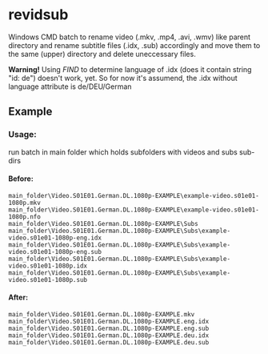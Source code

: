 # revidsub
Windows CMD batch to rename video (.mkv, .mp4, .avi, .wmv) like parent directory and rename subtitle files (.idx, .sub) accordingly and move them to the same (upper) directory and delete uneccessary files.

**Warning!**
Using *FIND* to determine language of .idx (does it contain string "id: de") doesn't work, yet. So for now it's assumend, the .idx without language attribute is de/DEU/German

## Example
### Usage:
run batch in main folder which holds subfolders with videos and subs sub-dirs
#### Before:
```
main_folder\Video.S01E01.German.DL.1080p-EXAMPLE\example-video.s01e01-1080p.mkv
main_folder\Video.S01E01.German.DL.1080p-EXAMPLE\example-video.s01e01-1080p.nfo
main_folder\Video.S01E01.German.DL.1080p-EXAMPLE\Subs
main_folder\Video.S01E01.German.DL.1080p-EXAMPLE\Subs\example-video.s01e01-1080p-eng.idx
main_folder\Video.S01E01.German.DL.1080p-EXAMPLE\Subs\example-video.s01e01-1080p-eng.sub
main_folder\Video.S01E01.German.DL.1080p-EXAMPLE\Subs\example-video.s01e01-1080p.idx
main_folder\Video.S01E01.German.DL.1080p-EXAMPLE\Subs\example-video.s01e01-1080p.sub
```
#### After:
```
main_folder\Video.S01E01.German.DL.1080p-EXAMPLE.mkv
main_folder\Video.S01E01.German.DL.1080p-EXAMPLE.eng.idx
main_folder\Video.S01E01.German.DL.1080p-EXAMPLE.eng.sub
main_folder\Video.S01E01.German.DL.1080p-EXAMPLE.deu.idx
main_folder\Video.S01E01.German.DL.1080p-EXAMPLE.deu.sub
```
